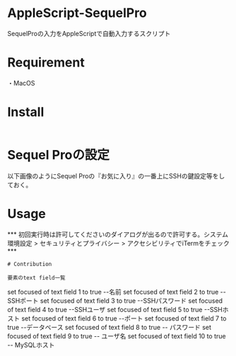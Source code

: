 # AppleScript-SequelPro

SequelProの入力をAppleScriptで自動入力するスクリプト

# Requirement

・MacOS

# Install

```bash
```

# Sequel Proの設定

以下画像のようにSequel Proの『お気に入り』の一番上にSSHの鍵設定等をしておく。

# Usage
*** 初回実行時は許可してくださいのダイアログが出るので許可する。システム環境設定 > セキュリティとプライバシー > アクセシビリティでiTermをチェック ***
```
# Contribution

要素のtext field一覧

```
set focused of text field 1 to true --名前
set focused of text field 2 to true --SSHポート
set focused of text field 3 to true --SSHパスワード
set focused of text field 4 to true --SSHユーザ
set focused of text field 5 to true --SSHホスト
set focused of text field 6 to true --ポート
set focused of text field 7 to true --データベース
set focused of text field 8 to true -- パスワード
set focused of text field 9 to true -- ユーザ名
set focused of text field 10 to true -- MySQLホスト
```

